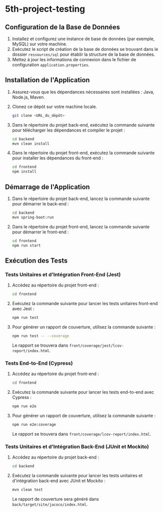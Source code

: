 # 5th-project-testing

## Configuration de la Base de Données

1. Installez et configurez une instance de base de données (par exemple, MySQL) sur votre machine.
2. Exécutez le script de création de la base de données se trouvant dans le dossier `ressources/sql` pour établir la structure de la base de données.
3. Mettez à jour les informations de connexion dans le fichier de configuration `application.properties`.

## Installation de l'Application

1. Assurez-vous que les dépendances nécessaires sont installées : Java, Node.js, Maven.
2. Clonez ce dépôt sur votre machine locale.

    ```sh
    git clone <URL_du_dépôt>
    ```

3. Dans le répertoire du projet back-end, exécutez la commande suivante pour télécharger les dépendances et compiler le projet :

    ```sh
    cd backend
    mvn clean install
    ```

4. Dans le répertoire du projet front-end, exécutez la commande suivante pour installer les dépendances du front-end :

    ```sh
    cd frontend
    npm install
    ```

## Démarrage de l'Application

1. Dans le répertoire du projet back-end, lancez la commande suivante pour démarrer le back-end :

    ```sh
    cd backend
    mvn spring-boot:run
    ```

2. Dans le répertoire du projet front-end, lancez la commande suivante pour démarrer le front-end :

    ```sh
    cd frontend
    npm run start
    ```

## Exécution des Tests

### Tests Unitaires et d'Intégration Front-End (Jest)

1. Accédez au répertoire du projet front-end :

    ```sh
    cd frontend
    ```

2. Exécutez la commande suivante pour lancer les tests unitaires front-end avec Jest :

    ```sh
    npm run test
    ```

3. Pour générer un rapport de couverture, utilisez la commande suivante :

    ```sh
    npm run test -- --coverage
    ```

    Le rapport se trouvera dans `front/coverage/jest/lcov-report/index.html`.

### Tests End-to-End (Cypress)

1. Accédez au répertoire du projet front-end :

    ```sh
    cd frontend
    ```

2. Exécutez la commande suivante pour lancer les tests end-to-end avec Cypress :

    ```sh
    npm run e2e
    ```

3. Pour générer un rapport de couverture, utilisez la commande suivante :

    ```sh
    npm run e2e:coverage
    ```

    Le rapport se trouvera dans `front/coverage/lcov-report/index.html`.

### Tests Unitaires et d'Intégration Back-End (JUnit et Mockito)

1. Accédez au répertoire du projet back-end :

    ```sh
    cd backend
    ```

2. Exécutez la commande suivante pour lancer les tests unitaires et d'intégration back-end avec JUnit et Mockito :

    ```sh
    mvn clean test
    ```

    Le rapport de couverture sera généré dans `back/target/site/jacoco/index.html`.
